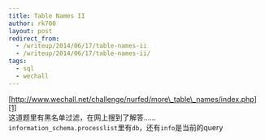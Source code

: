 ```yaml
---
title: Table Names II
author: rk700
layout: post
redirect_from: 
  - /writeup/2014/06/17/table-names-ii
  - /writeup/2014/06/17/table-names-ii/
tags:
  - sql
  - wechall
---
```

[http://www.wechall.net/challenge/nurfed/more\_table\_names/index.php][1]  
这道题里有黑名单过滤，在网上搜到了解答……  
`information_schema.processlist`里有`db`，还有`info`是当前的query

 [1]: http://www.wechall.net/challenge/nurfed/more_table_names/index.php
